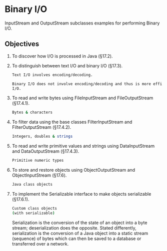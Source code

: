 # Binary I/O

InputStream and OutputStream subclasses examples for performing Binary I/O.


##  Objectives

1. To discover how I/O is processed in Java (§17.2).

2. To distinguish between text I/O and binary I/O (§17.3).

    ```bash
    Text I/O involves encoding/decoding.
    ```
   
    ```bash
    Binary I/O does not involve encoding/decoding and thus is more efficient than text
    I/O.
    ```


3. To read and write bytes using FileInputStream and
   FileOutputStream (§17.4.1).

    ```bash
    Bytes & characters
    ```

4. To filter data using the base classes FilterInputStream
   and FilterOutputStream (§17.4.2).

    ```bash
    Integers, doubles & strings
    ```

5. To read and write primitive values and strings using
   DataInputStream and DataOutputStream (§17.4.3).

    ```bash
    Primitive numeric types
    ```

6. To store and restore objects using ObjectOutputStream
   and ObjectInputStream (§17.6).
     ```bash
   Java class objects
    ```
7. To implement the Serializable interface to make objects
  serializable (§17.6.1).

    ```bash
    Custom class objects
    (with serializable)
    ```
   Serialization is the conversion of the state of an
   object into a byte stream; deserialization does the
   opposite. Stated differently, serialization is the
   conversion of a Java object into a static stream
   (sequence) of bytes which can then be saved to a
   database or transferred over a network.
    
